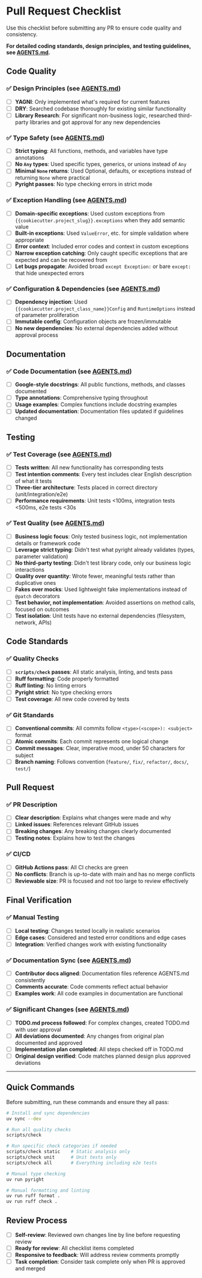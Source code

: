 # Pull Request Checklist

Use this checklist before submitting any PR to ensure code quality and consistency.

**For detailed coding standards, design principles, and testing guidelines, see [AGENTS.md](AGENTS.md).**

## Code Quality

### ✅ Design Principles (see [AGENTS.md](AGENTS.md))
- [ ] **YAGNI**: Only implemented what's required for current features
- [ ] **DRY**: Searched codebase thoroughly for existing similar functionality
- [ ] **Library Research**: For significant non-business logic, researched third-party libraries and got approval for any new dependencies

### ✅ Type Safety (see [AGENTS.md](AGENTS.md))
- [ ] **Strict typing**: All functions, methods, and variables have type annotations
- [ ] **No `Any` types**: Used specific types, generics, or unions instead of `Any`
- [ ] **Minimal `None` returns**: Used Optional, defaults, or exceptions instead of returning `None` where practical
- [ ] **Pyright passes**: No type checking errors in strict mode

### ✅ Exception Handling (see [AGENTS.md](AGENTS.md))
- [ ] **Domain-specific exceptions**: Used custom exceptions from `{{cookiecutter.project_slug}}.exceptions` when they add semantic value
- [ ] **Built-in exceptions**: Used `ValueError`, etc. for simple validation where appropriate
- [ ] **Error context**: Included error codes and context in custom exceptions
- [ ] **Narrow exception catching**: Only caught specific exceptions that are expected and can be recovered from
- [ ] **Let bugs propagate**: Avoided broad `except Exception:` or bare `except:` that hide unexpected errors

### ✅ Configuration & Dependencies (see [AGENTS.md](AGENTS.md))
- [ ] **Dependency injection**: Used `{{cookiecutter.project_class_name}}Config` and `RuntimeOptions` instead of parameter proliferation
- [ ] **Immutable config**: Configuration objects are frozen/immutable
- [ ] **No new dependencies**: No external dependencies added without approval process

## Documentation

### ✅ Code Documentation (see [AGENTS.md](AGENTS.md))
- [ ] **Google-style docstrings**: All public functions, methods, and classes documented
- [ ] **Type annotations**: Comprehensive typing throughout
- [ ] **Usage examples**: Complex functions include docstring examples
- [ ] **Updated documentation**: Documentation files updated if guidelines changed

## Testing

### ✅ Test Coverage (see [AGENTS.md](AGENTS.md))
- [ ] **Tests written**: All new functionality has corresponding tests
- [ ] **Test intention comments**: Every test includes clear English description of what it tests
- [ ] **Three-tier architecture**: Tests placed in correct directory (unit/integration/e2e)
- [ ] **Performance requirements**: Unit tests <100ms, integration tests <500ms, e2e tests <30s

### ✅ Test Quality (see [AGENTS.md](AGENTS.md))
- [ ] **Business logic focus**: Only tested business logic, not implementation details or framework code
- [ ] **Leverage strict typing**: Didn't test what pyright already validates (types, parameter validation)
- [ ] **No third-party testing**: Didn't test library code, only our business logic interactions
- [ ] **Quality over quantity**: Wrote fewer, meaningful tests rather than duplicative ones
- [ ] **Fakes over mocks**: Used lightweight fake implementations instead of `@patch` decorators
- [ ] **Test behavior, not implementation**: Avoided assertions on method calls, focused on outcomes
- [ ] **Test isolation**: Unit tests have no external dependencies (filesystem, network, APIs)

## Code Standards

### ✅ Quality Checks
- [ ] **`scripts/check` passes**: All static analysis, linting, and tests pass
- [ ] **Ruff formatting**: Code properly formatted
- [ ] **Ruff linting**: No linting errors
- [ ] **Pyright strict**: No type checking errors
- [ ] **Test coverage**: All new code covered by tests

### ✅ Git Standards
- [ ] **Conventional commits**: All commits follow `<type>(<scope>): <subject>` format
- [ ] **Atomic commits**: Each commit represents one logical change
- [ ] **Commit messages**: Clear, imperative mood, under 50 characters for subject
- [ ] **Branch naming**: Follows convention (`feature/`, `fix/`, `refactor/`, `docs/`, `test/`)

## Pull Request

### ✅ PR Description
- [ ] **Clear description**: Explains what changes were made and why
- [ ] **Linked issues**: References relevant GitHub issues
- [ ] **Breaking changes**: Any breaking changes clearly documented
- [ ] **Testing notes**: Explains how to test the changes

### ✅ CI/CD
- [ ] **GitHub Actions pass**: All CI checks are green
- [ ] **No conflicts**: Branch is up-to-date with main and has no merge conflicts
- [ ] **Reviewable size**: PR is focused and not too large to review effectively

## Final Verification

### ✅ Manual Testing
- [ ] **Local testing**: Changes tested locally in realistic scenarios
- [ ] **Edge cases**: Considered and tested error conditions and edge cases
- [ ] **Integration**: Verified changes work with existing functionality

### ✅ Documentation Sync (see [AGENTS.md](AGENTS.md))
- [ ] **Contributor docs aligned**: Documentation files reference AGENTS.md consistently
- [ ] **Comments accurate**: Code comments reflect actual behavior
- [ ] **Examples work**: All code examples in documentation are functional

### ✅ Significant Changes (see [AGENTS.md](AGENTS.md))
- [ ] **TODO.md process followed**: For complex changes, created TODO.md with user approval
- [ ] **All deviations documented**: Any changes from original plan documented and approved
- [ ] **Implementation plan completed**: All steps checked off in TODO.md
- [ ] **Original design verified**: Code matches planned design plus approved deviations

---

## Quick Commands

Before submitting, run these commands and ensure they all pass:

```bash
# Install and sync dependencies
uv sync --dev

# Run all quality checks
scripts/check

# Run specific check categories if needed
scripts/check static    # Static analysis only
scripts/check unit      # Unit tests only
scripts/check all       # Everything including e2e tests

# Manual type checking
uv run pyright

# Manual formatting and linting
uv run ruff format .
uv run ruff check .
```

## Review Process

- [ ] **Self-review**: Reviewed own changes line by line before requesting review
- [ ] **Ready for review**: All checklist items completed
- [ ] **Responsive to feedback**: Will address review comments promptly
- [ ] **Task completion**: Consider task complete only when PR is approved and merged
